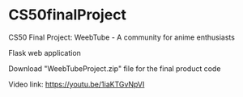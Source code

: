 # CS50finalProject
CS50 Final Project: WeebTube - A community for anime enthusiasts

Flask web application

Download "WeebTubeProject.zip" file for the final product code

Video link: https://youtu.be/1iaKTGvNpVI
